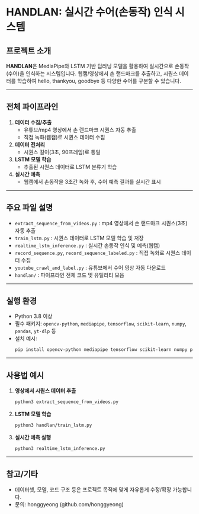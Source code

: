 # HANDLAN: 실시간 수어(손동작) 인식 시스템

## 프로젝트 소개

**HANDLAN**은 MediaPipe와 LSTM 기반 딥러닝 모델을 활용하여 실시간으로 손동작(수어)을 인식하는 시스템입니다. 웹캠/영상에서 손 랜드마크를 추출하고, 시퀀스 데이터를 학습하여 hello, thankyou, goodbye 등 다양한 수어를 구분할 수 있습니다.

---

## 전체 파이프라인
1. **데이터 수집/추출**
   - 유튜브/mp4 영상에서 손 랜드마크 시퀀스 자동 추출
   - 직접 녹화(웹캠)로 시퀀스 데이터 수집
2. **데이터 전처리**
   - 시퀀스 길이(3초, 90프레임)로 통일
3. **LSTM 모델 학습**
   - 추출된 시퀀스 데이터로 LSTM 분류기 학습
4. **실시간 예측**
   - 웹캠에서 손동작을 3초간 녹화 후, 수어 예측 결과를 실시간 표시

---

## 주요 파일 설명

- `extract_sequence_from_videos.py` : mp4 영상에서 손 랜드마크 시퀀스(3초) 자동 추출
- `train_lstm.py` : 시퀀스 데이터로 LSTM 모델 학습 및 저장
- `realtime_lstm_inference.py` : 실시간 손동작 인식 및 예측(웹캠)
- `record_sequence.py`, `record_sequence_labeled.py` : 직접 녹화로 시퀀스 데이터 수집
- `youtube_crawl_and_label.py` : 유튜브에서 수어 영상 자동 다운로드
- `handlan/` : 파이프라인 전체 코드 및 유틸리티 모음

---

## 실행 환경
- Python 3.8 이상
- 필수 패키지: `opencv-python`, `mediapipe`, `tensorflow`, `scikit-learn`, `numpy`, `pandas`, `yt-dlp` 등
- 설치 예시:
  ```bash
  pip install opencv-python mediapipe tensorflow scikit-learn numpy pandas yt-dlp
  ```

---

## 사용법 예시

1. **영상에서 시퀀스 데이터 추출**
   ```bash
   python3 extract_sequence_from_videos.py
   ```
2. **LSTM 모델 학습**
   ```bash
   python3 handlan/train_lstm.py
   ```
3. **실시간 예측 실행**
   ```bash
   python3 realtime_lstm_inference.py
   ```

---

## 참고/기타
- 데이터셋, 모델, 코드 구조 등은 프로젝트 목적에 맞게 자유롭게 수정/확장 가능합니다.
- 문의: honggyeong (github.com/honggyeong) 